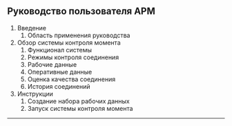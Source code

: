 ## Руководство пользователя АРМ
1. Введение
   1. Область применения руководства
2. Обзор системы контроля момента
   1. Функционал системы
   2. Режимы контроля соединения
   3. Рабочие данные
   4. Оперативные данные
   5. Оценка качества соединения
   6. История соединений
3. Инструкции
   1. Создание набора рабочих данных
   2. Запуск системы контроля момента
---